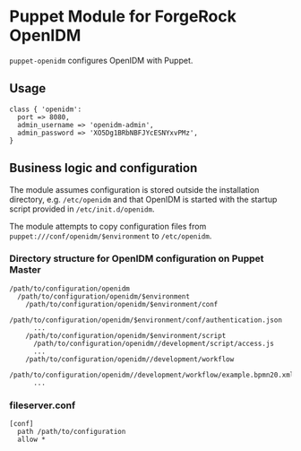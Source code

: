 # Puppet Module for ForgeRock OpenIDM

`puppet-openidm` configures OpenIDM with Puppet.

## Usage

    class { 'openidm': 
      port => 8080,
      admin_username => 'openidm-admin',
      admin_password => 'XO5Dg1BRbNBFJYcESNYxvPMz',
    }

## Business logic and configuration

The module assumes configuration is stored outside the installation directory,
e.g. `/etc/openidm` and that OpenIDM is started with the startup script
provided in `/etc/init.d/openidm`.

The module attempts to copy configuration files from
`puppet:///conf/openidm/$environment` to `/etc/openidm`.

### Directory structure for OpenIDM configuration on Puppet Master
```
/path/to/configuration/openidm
  /path/to/configuration/openidm/$environment
    /path/to/configuration/openidm/$environment/conf
      /path/to/configuration/openidm/$environment/conf/authentication.json
      ...
    /path/to/configuration/openidm/$environment/script
      /path/to/configuration/openidm//development/script/access.js
      ...    
    /path/to/configuration/openidm//development/workflow
      /path/to/configuration/openidm//development/workflow/example.bpmn20.xml
      ...
```

### fileserver.conf
```
[conf]
  path /path/to/configuration
  allow *
```

